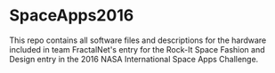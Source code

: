 # SpaceApps2016
This repo contains all software files and descriptions for the hardware included in team FractalNet's entry for the Rock-It Space Fashion and Design entry in the 2016 NASA International Space Apps Challenge.
